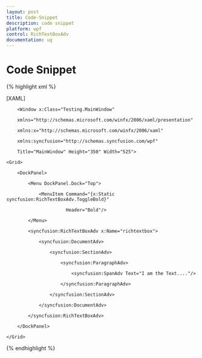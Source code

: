 ```yaml
---
layout: post
title: Code-Snippet
description: code snippet
platform: wpf
control: RichTextBoxAdv
documentation: ug
---
```


# Code Snippet


{% highlight xml %}

[XAML]



        <Window x:Class="Testing.MainWindow"

        xmlns="http://schemas.microsoft.com/winfx/2006/xaml/presentation"

        xmlns:x="http://schemas.microsoft.com/winfx/2006/xaml"

        xmlns:syncfusion="http://schemas.syncfusion.com/wpf"

        Title="MainWindow" Height="350" Width="525">

    <Grid>

        <DockPanel>

            <Menu DockPanel.Dock="Top">

                <MenuItem Command="{x:Static syncfusion:RichTextBoxAdv.ToggleBold}" 

                          Header="Bold"/>

            </Menu>

            <syncfusion:RichTextBoxAdv x:Name="richtextbox">

                <syncfusion:DocumentAdv>

                    <syncfusion:SectionAdv>

                        <syncfusion:ParagraphAdv>

                            <syncfusion:SpanAdv Text="I am the Text...."/>

                        </syncfusion:ParagraphAdv>

                    </syncfusion:SectionAdv>

                </syncfusion:DocumentAdv>

            </syncfusion:RichTextBoxAdv>

        </DockPanel>

    </Grid>

</Window>
{% endhighlight %}


